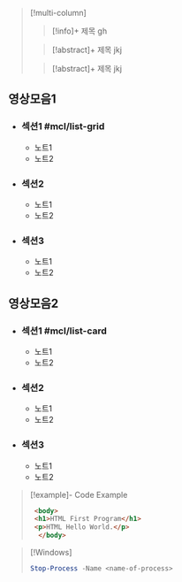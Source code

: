 
>[!multi-column]
>> [!info]+ 제목
>> gh
>
>> [!abstract]+ 제목
>> jkj
>
>> [!abstract]+ 제목
>> jkj
>

## 영상모음1
- ### 섹션1 #mcl/list-grid
	- 노트1
	- 노트2
- ### 섹션2
	- 노트1
	- 노트2
- ### 섹션3
	- 노트1
	- 노트2

## 영상모음2
- ### 섹션1 #mcl/list-card
	- 노트1
	- 노트2
- ### 섹션2
	- 노트1
	- 노트2
- ### 섹션3
	- 노트1
	- 노트2

> [!example]- Code Example 
> ```html 
>  <body> 
>  <h1>HTML First Program</h1> 
>  <p>HTML Hello World.</p> 
>   </body> 
 >```
 
 > [!Windows] 
>  ```powershell
>  Stop-Process -Name <name-of-process>
>  ```